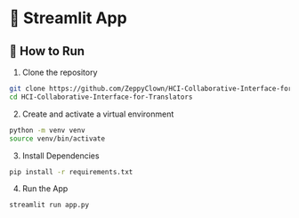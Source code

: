# 🚀 Streamlit App

## 🏁 How to Run

1. Clone the repository

```bash
git clone https://github.com/ZeppyClown/HCI-Collaborative-Interface-for-Translators.git
cd HCI-Collaborative-Interface-for-Translators
```

2. Create and activate a virtual environment

```bash
python -m venv venv
source venv/bin/activate
```

3. Install Dependencies

```bash
pip install -r requirements.txt
```

4. Run the App

```bash
streamlit run app.py
```
